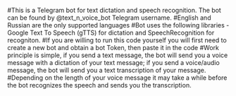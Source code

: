 #This is a Telegram bot for text dictation and speech recognition. The bot can be found by @text_n_voice_bot Telegram username.
#English and Russian are the only supported languages
#Bot uses the following libraries - Google Text To Speech (gTTS) for dictation and SpeechRecognition for recogniton.
#If you are willing to run this code yourself you will first need to create a new bot and obtain a bot Token, then paste it in the code
#Work principle is simple, if you send a text message, the bot will send you a voice message with a dictation of your text message; if you send a voice/audio message, the bot will send you a text transcription of your message.
#Depending on the length of your voice message it may take a while before the bot recognizes the speech and sends you the transcription.
